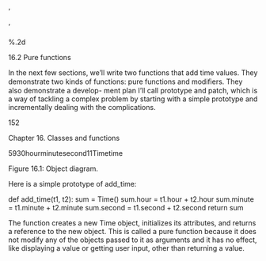 ’

’

%.2d

16.2 Pure functions

In the next few sections, we’ll write two functions that add time values. They demonstrate two kinds of functions: pure functions and modiﬁers. They also demonstrate a develop- ment plan I’ll call prototype and patch, which is a way of tackling a complex problem by starting with a simple prototype and incrementally dealing with the complications.

152

Chapter 16. Classes and functions

5930hourminutesecond11Timetime

Figure 16.1: Object diagram.

Here is a simple prototype of add_time:

def add_time(t1, t2): sum = Time() sum.hour = t1.hour + t2.hour sum.minute = t1.minute + t2.minute sum.second = t1.second + t2.second return sum

The function creates a new Time object, initializes its attributes, and returns a reference to the new object. This is called a pure function because it does not modify any of the objects passed to it as arguments and it has no effect, like displaying a value or getting user input, other than returning a value.